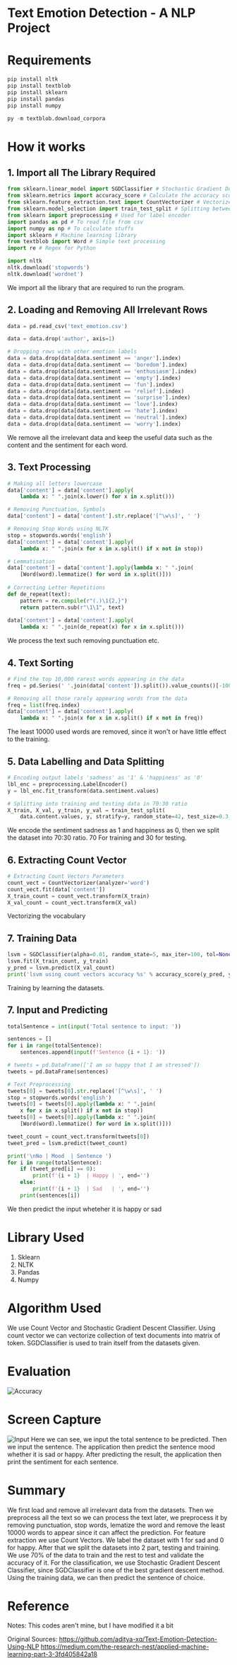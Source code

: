 # Text Emotion Detection - A NLP Project

# Requirements
```python
pip install nltk
pip install textblob
pip install sklearn
pip install pandas
pip install numpy

py -m textblob.download_corpora
```

# How it works
## 1. Import all The Library Required
```python
from sklearn.linear_model import SGDClassifier # Stochastic Gradient Descent
from sklearn.metrics import accuracy_score # Calculate the accuracy score
from sklearn.feature_extraction.text import CountVectorizer # Vectorize words
from sklearn.model_selection import train_test_split # Splitting between training and testing data
from sklearn import preprocessing # Used for label encoder
import pandas as pd # To read file from csv
import numpy as np # To calculate stuffs
import sklearn # Machine learning library
from textblob import Word # Simple text processing
import re # Regex for Python

import nltk
nltk.download('stopwords')
nltk.download('wordnet')
```
We import all the library that are required to run the program.
## 2. Loading and Removing All Irrelevant Rows
```python
data = pd.read_csv('text_emotion.csv')

data = data.drop('author', axis=1)

# Dropping rows with other emotion labels
data = data.drop(data[data.sentiment == 'anger'].index)
data = data.drop(data[data.sentiment == 'boredom'].index)
data = data.drop(data[data.sentiment == 'enthusiasm'].index)
data = data.drop(data[data.sentiment == 'empty'].index)
data = data.drop(data[data.sentiment == 'fun'].index)
data = data.drop(data[data.sentiment == 'relief'].index)
data = data.drop(data[data.sentiment == 'surprise'].index)
data = data.drop(data[data.sentiment == 'love'].index)
data = data.drop(data[data.sentiment == 'hate'].index)
data = data.drop(data[data.sentiment == 'neutral'].index)
data = data.drop(data[data.sentiment == 'worry'].index)
```
We remove all the irrelevant data and keep the useful data such as the content and the sentiment for each word.
## 3. Text Processing
```python
# Making all letters lowercase
data['content'] = data['content'].apply(
    lambda x: " ".join(x.lower() for x in x.split()))

# Removing Punctuation, Symbols
data['content'] = data['content'].str.replace('[^\w\s]', ' ')

# Removing Stop Words using NLTK
stop = stopwords.words('english')
data['content'] = data['content'].apply(
    lambda x: " ".join(x for x in x.split() if x not in stop))

# Lemmatisation
data['content'] = data['content'].apply(lambda x: " ".join(
    [Word(word).lemmatize() for word in x.split()]))
    
# Correcting Letter Repetitions
def de_repeat(text):
    pattern = re.compile(r"(.)\1{2,}")
    return pattern.sub(r"\1\1", text)
    
data['content'] = data['content'].apply(
    lambda x: " ".join(de_repeat(x) for x in x.split()))
```
We process the text such removing punctuation etc.
## 4. Text Sorting
```python
# Find the top 10,000 rarest words appearing in the data
freq = pd.Series(' '.join(data['content']).split()).value_counts()[-10000:]

# Removing all those rarely appearing words from the data
freq = list(freq.index)
data['content'] = data['content'].apply(
    lambda x: " ".join(x for x in x.split() if x not in freq))
```
The least 10000 used words are removed, since it won't or have little effect to the training.
## 5. Data Labelling and Data Splitting
```python
# Encoding output labels 'sadness' as '1' & 'happiness' as '0'
lbl_enc = preprocessing.LabelEncoder()
y = lbl_enc.fit_transform(data.sentiment.values)

# Splitting into training and testing data in 70:30 ratio
X_train, X_val, y_train, y_val = train_test_split(
    data.content.values, y, stratify=y, random_state=42, test_size=0.3, shuffle=True)
```
We encode the sentiment sadness as 1 and happiness as 0, then we split the dataset into 70:30 ratio. 70 For training and 30 for testing.
## 6. Extracting Count Vector
```python
# Extracting Count Vectors Parameters
count_vect = CountVectorizer(analyzer='word')
count_vect.fit(data['content'])
X_train_count = count_vect.transform(X_train)
X_val_count = count_vect.transform(X_val)
```
Vectorizing the vocabulary
## 7. Training Data
```python
lsvm = SGDClassifier(alpha=0.01, random_state=5, max_iter=100, tol=None)
lsvm.fit(X_train_count, y_train)
y_pred = lsvm.predict(X_val_count)
print('lsvm using count vectors accuracy %s' % accuracy_score(y_pred, y_val))
```
Training by learning the datasets.
## 7. Input and Predicting
```python
totalSentence = int(input('Total sentence to input: '))

sentences = []
for i in range(totalSentence):
    sentences.append(input(f'Sentence {i + 1}: '))

# tweets = pd.DataFrame(['I am so happy that I am stressed'])
tweets = pd.DataFrame(sentences)

# Text Preprocessing
tweets[0] = tweets[0].str.replace('[^\w\s]', ' ')
stop = stopwords.words('english')
tweets[0] = tweets[0].apply(lambda x: " ".join(
    x for x in x.split() if x not in stop))
tweets[0] = tweets[0].apply(lambda x: " ".join(
    [Word(word).lemmatize() for word in x.split()]))

tweet_count = count_vect.transform(tweets[0])
tweet_pred = lsvm.predict(tweet_count)

print('\nNo | Mood  | Sentence ')
for i in range(totalSentence):
    if (tweet_pred[i] == 0):
        print(f'{i + 1}  | Happy | ', end='')
    else:
        print(f'{i + 1}  | Sad   | ', end='')
    print(sentences[i])
```
We then predict the input wheteher it is happy or sad
 
# Library Used
1. Sklearn
2. NLTK
3. Pandas
4. Numpy

# Algorithm Used
We use Count Vector and Stochastic Gradient Descent Classifier. Using count vector we can vectorize collection of text documents into matrix of token. SGDClassifier is used to train itself from the datasets given.

# Evaluation
![Accuracy](https://raw.githubusercontent.com/KevinYobeth/Python-TextEmotionDetection/master/Accuracy.jpg)

# Screen Capture
![Input](https://raw.githubusercontent.com/KevinYobeth/Python-TextEmotionDetection/master/Input.JPG)
Here we can see, we input the total sentence to be predicted. Then we input the sentence. The application then predict the sentence mood whether it is sad or happy. After predicting the result, the application then print the sentiment for each sentence.

# Summary
We first load and remove all irrelevant data from the datasets. Then we preprocess all the text so we can process the text later, we preprocess it by removing punctuation, stop words, lematize the word and remove the least 10000 words to appear since it can affect the prediction. For feature extraction we use Count Vectors. We label the dataset with 1 for sad and 0 for happy. After that we split the datasets into 2 part, testing and training. We use 70% of the data to train and the rest to test and validate the accuracy of it. For the classification, we use Stochastic Gradient Descent Classifier, since SGDClassifier is one of the best gradient descent method. Using the training data, we can then predict the sentence of choice.

# Reference

Notes:
This codes aren't mine, but I have modified it a bit

Original Sources:
https://github.com/aditya-xq/Text-Emotion-Detection-Using-NLP
https://medium.com/the-research-nest/applied-machine-learning-part-3-3fd405842a18
